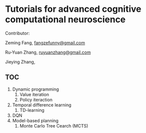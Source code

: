 # Tutorials for advanced cognitive computational neuroscience



Contributor:

Zeming Fang, fangzefunny@gmail.com

Ru-Yuan Zhang, ruyuanzhang@gmail.com

Jieying Zhang,



## TOC

1. Dynamic programming
   1. Value iteration
   2. Policy iteraction
2. Temporal difference learning
   1. TD-learning
3. DQN
4. Model-based planning
   1. Monte Carlo Tree Cearch (MCTS)